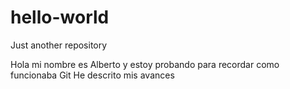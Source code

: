 # hello-world
Just another repository

Hola mi nombre es Alberto y estoy probando para recordar como funcionaba Git
He descrito mis avances
